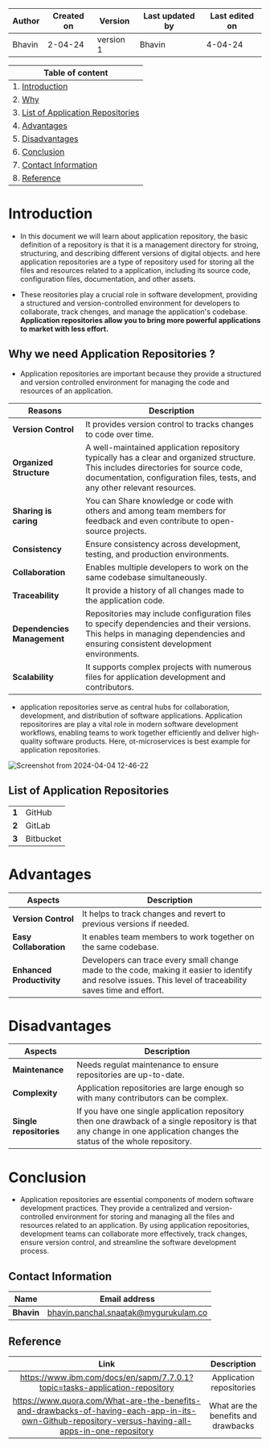 | Author | Created on | Version | Last updated by | Last edited on |
| ------ | ---------- | ------- | --------------- | -------------- |
| Bhavin    | 2-04-24   | version 1 | Bhavin         | 4-04-24       |

| Table of content|
| --------------- |
| 1. [Introduction](#introduction)
| 2. [Why](#why-we-need-application-repositories-)
| 3. [List of Application Repositories](#list-of-application-repositories)
| 4. [Advantages](#advantages)
| 5. [Disadvantages](#disadvantages)
| 6. [Conclusion](#conclusion)
| 7. [Contact Information](#contact-information)
| 8. [Reference](#reference)


# Introduction

- In this document we will learn about application repository, the basic definition of a repository is that it is a management directory for stroing, structuring, and describing different versions of digital objects. and here application repositories are a type of repository used for storing all the files and resources related to a application, including its source code, configuration files, documentation, and other assets.

- These reositories play a crucial role in software development, providing a structured and version-controlled environment for developers to collaborate, track chenges, and manage the application's codebase. **Application repositories allow you to bring more powerful applications to market with less effort.**


## Why we need Application Repositories ?
- Application repositories are important because they provide a structured and version controlled environment for managing the code and resources of an application.
  
| Reasons	| Description |
| --------------- | -------------- |
| **Version Control** |	It provides version control to tracks changes to code over time. |
| **Organized Structure** | A well-maintained application repository typically has a clear and organized structure. This includes directories for source code, documentation, configuration files, tests, and any other relevant resources. |
| **Sharing is caring** | You can Share knowledge or code with others and among team members for feedback and even contribute to open-source projects. |
| **Consistency** | Ensure consistency across development, testing, and production environments. | 
| **Collaboration** | Enables multiple developers to work on the same codebase simultaneously. |
| **Traceability** | It provide a history of all changes made to the application code. |
| **Dependencies Management** | Repositories may include configuration files to specify dependencies and their versions. This helps in managing dependencies and ensuring consistent development environments. |
| **Scalability** | It supports complex projects with numerous files for application development and contributors. |

- application repositories serve as central hubs for collaboration, development, and distribution of software applications. Application repositorires are play a vital role in modern software development workflows, enabling teams to work together efficiently and deliver high-quality software products. Here, ot-microservices is best example for application repositories.

![Screenshot from 2024-04-04 12-46-22](https://github.com/Bhavin9969/snaatak_2_md_file/assets/164474264/ef1ee5d7-889a-4109-b86a-7d91763204ec)


## List of Application Repositories

|                    |                           |
|-----|---------------|
| **1** | GitHub |
| **2** | GitLab |
| **3** | Bitbucket |

# Advantages
| Aspects                   | Description                                                                                                     |
|---------------------------|-----------------------------------------------------------------------------------------------------------------|
| **Version Control** | It helps to track changes and revert to previous versions if needed. |
| **Easy Collaboration** | It enables team members to work together on the same codebase. |
| **Enhanced Productivity** | Developers can trace every small change made to the code, making it easier to identify and resolve issues. This level of traceability saves time and effort. |

# Disadvantages
| Aspects                   | Description                                                                                                     |
|---------------------------|-----------------------------------------------------------------------------------------------------------------|
| **Maintenance** | Needs regulat maintenance to ensure repositories are up-to-date. |
| **Complexity** | Application repositories are large enough so with many contributors can be complex. |
| **Single repositories** | If you have one single application repository then one drawback of a single repository is that any change in one application changes the status of the whole repository. |

# Conclusion
- Application repositories are essential components of modern software development practices. They provide a centralized and version-controlled environment for storing and managing all the files and resources related to an application. By using application repositories, development teams can collaborate more effectively, track changes, ensure version control, and streamline the software development process.

## Contact Information
|Name	|Email address |
| --------------- | -------------- |
|**Bhavin**|	[bhavin.panchal.snaatak@mygurukulam.co](https://www.gmail.com/)|

## Reference
|Link	|Description|
| :---------------: | :--------------: |
| https://www.ibm.com/docs/en/sapm/7.7.0.1?topic=tasks-application-repository  | Application repositories |
| https://www.quora.com/What-are-the-benefits-and-drawbacks-of-having-each-app-in-its-own-Github-repository-versus-having-all-apps-in-one-repository | What are the benefits and drawbacks |
